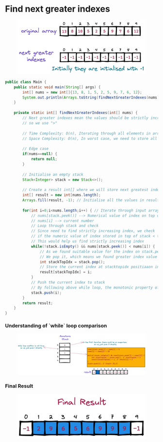 # Find next greater indexes

<figure><img src="../../.gitbook/assets/image (34).png" alt=""><figcaption></figcaption></figure>

```java
public class Main {
    public static void main(String[] args) {
        int[] nums = new int[]{13, 8, 1, 5, 2, 5, 9, 7, 6, 12};
        System.out.println(Arrays.toString(findNextGreaterIndexes(nums)));
    }
    
    private static int[] findNextGreaterIndexes(int[] nums) {
        // Next greater indexes mean the values should be strictly increasing, 
        // so we use ">"
        
        // Time Complexity: O(n), Iterating through all elements in array
        // Space Complexity: O(n), In worst case, we need to store all elements in stack
        
        // Edge case
        if(nums==null) {
            return null;
        }
        
        // Initialise an empty stack
        Stack<Integer> stack = new Stack<>();
        
        // Create a result int[] where we will store next greatest indexes
        int[] result = new int[nums.length];
        Arrays.fill(result, -1); // Initialise all the values in result with -1
        
        for(int i=0;i<nums.length;i++) { // Iterate through input array
            // nums[stack.peek()] --> Numerical value of index on top of stack
            // nums[i] --> current number
            // Loop through stack and check 
            // Since need to find strictly increasing index, we check 
            // if the numeric value of index stored in top of stack < than current number 
            // This would help us find strictly increasing index
            while(!stack.isEmpty() && nums[stack.peek()] < nums[i]) {
                // As we found suitable value for the index on stack.peek(),
                // We pop it, which means we found greater index value for it
                int stackTopIdx = stack.pop();
                // Store the current index at stacktopidx positiaaon in result
                result[stackTopIdx] = i; 
            }
            // Push the current index to stack
            // By following above while loop, the monotonic property of stack is always maintained
            stack.push(i);
        }
        return result;
    }
}
```

### Understanding of \`while\` loop comparison

<figure><img src="../../.gitbook/assets/image (35).png" alt=""><figcaption></figcaption></figure>

### Final Result

<figure><img src="../../.gitbook/assets/image (33).png" alt=""><figcaption></figcaption></figure>
